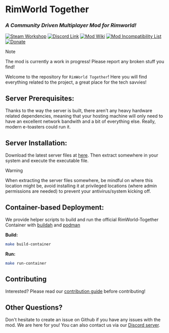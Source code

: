 # RimWorld Together
### *A Community Driven Multiplayer Mod for Rimworld!*
[![Steam Workshop](https://img.shields.io/badge/Steam_Workshop-Subscribe-blue?logo=steam)](https://steamcommunity.com/sharedfiles/filedetails/?id=3005289691) [![Discord Link](https://img.shields.io/badge/Discord-Join-blue?logo=discord)](https://discord.gg/yUF2ec8Vt8) [![Mod Wiki](https://img.shields.io/badge/Wiki-Read-blue?logo=mdbook)](https://github.com/Byte-Nova/Rimworld-Together/wiki) [![Mod Incompatibility List](https://img.shields.io/badge/Incompatibility_List-View-blue?logo=markdown)](https://github.com/RimworldTogether/Rimworld-Together/blob/development/IncompatibilityList.md) [![Donate](https://img.shields.io/badge/Donate-Go-blue?logo=kofi)](https://ko-fi.com/rimworldtogether)

> [!NOTE]
> The mod is currently a work in progress! Please report any broken stuff you find!

Welcome to the repository for `RimWorld Together`! Here you will find everything related to the project, a great place for the tech savvies!

## Server Prerequisites:
Thanks to the way the server is built, there aren't any heavy hardware related dependencies, meaning that your hosting machine will only need to have an excellent network bandwith and a bit of everything else. Really, modern e-toasters could run it.

## Server Installation:
Download the latest server files at [here](https://github.com/Byte-Nova/Rimworld-Together/releases/latest). Then extract somewhere in your system and execute the executable file.
>[!WARNING]
> When extracting the server files somewhere, be mindful on where this location might be, avoid installing it at privileged locations (where admin permissions are needed) to prevent your antivirus/system kicking off.

## Container-based Deployment:
We provide helper scripts to build and run the official RimWorld-Together Container with [buildah](https://github.com/containers/buildah) and [podman](https://github.com/containers/podman)

**Build:**
```sh
make build-container
```

**Run:**
```sh
make run-container
```

## Contributing
Interested? Please read our [contribution guide](https://github.com/RimworldTogether/Rimworld-Together/blob/development/.github/CONTRIBUTING.md) before contributing!

## Other Questions?
Don't hesitate to create an issue on Github if you have any issues with the mod. We are here for you! You can also contact us via our [Discord server](https://discord.gg/yUF2ec8Vt8).
